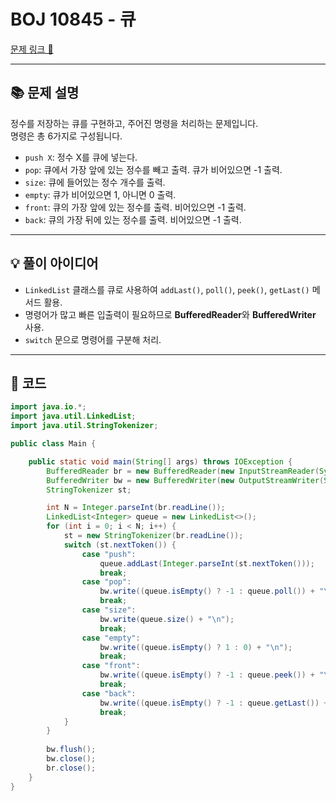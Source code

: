 # BOJ 10845 - 큐

[문제 링크 🔗](https://www.acmicpc.net/problem/10845)

---

## 📚 문제 설명
정수를 저장하는 큐를 구현하고, 주어진 명령을 처리하는 문제입니다.  
명령은 총 6가지로 구성됩니다.

- `push X`: 정수 X를 큐에 넣는다.
- `pop`: 큐에서 가장 앞에 있는 정수를 빼고 출력. 큐가 비어있으면 -1 출력.
- `size`: 큐에 들어있는 정수 개수를 출력.
- `empty`: 큐가 비어있으면 1, 아니면 0 출력.
- `front`: 큐의 가장 앞에 있는 정수를 출력. 비어있으면 -1 출력.
- `back`: 큐의 가장 뒤에 있는 정수를 출력. 비어있으면 -1 출력.

---

## 💡 풀이 아이디어
- `LinkedList` 클래스를 큐로 사용하여 `addLast()`, `poll()`, `peek()`, `getLast()` 메서드 활용.
- 명령어가 많고 빠른 입출력이 필요하므로 **BufferedReader**와 **BufferedWriter** 사용.
- `switch` 문으로 명령어를 구분해 처리.

---

## 📝 코드

<!-- Java code -->

```java
import java.io.*;
import java.util.LinkedList;
import java.util.StringTokenizer;

public class Main {

    public static void main(String[] args) throws IOException {
        BufferedReader br = new BufferedReader(new InputStreamReader(System.in));
        BufferedWriter bw = new BufferedWriter(new OutputStreamWriter(System.out));
        StringTokenizer st;

        int N = Integer.parseInt(br.readLine());
        LinkedList<Integer> queue = new LinkedList<>();
        for (int i = 0; i < N; i++) {
            st = new StringTokenizer(br.readLine());
            switch (st.nextToken()) {
                case "push":
                    queue.addLast(Integer.parseInt(st.nextToken()));
                    break;
                case "pop":
                    bw.write((queue.isEmpty() ? -1 : queue.poll()) + "\n");
                    break;
                case "size":
                    bw.write(queue.size() + "\n");
                    break;
                case "empty":
                    bw.write((queue.isEmpty() ? 1 : 0) + "\n");
                    break;
                case "front":
                    bw.write((queue.isEmpty() ? -1 : queue.peek()) + "\n");
                    break;
                case "back":
                    bw.write((queue.isEmpty() ? -1 : queue.getLast()) + "\n");
                    break;
            }
        }
        
        bw.flush();
        bw.close();
        br.close();
    }
}